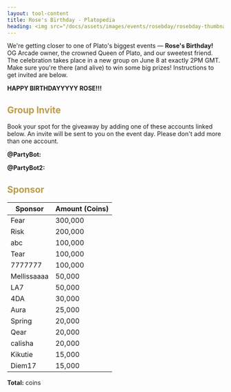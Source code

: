 ```yaml
---
layout: tool-content
title: Rose's Birthday - Platopedia
heading: <img src="/docs/assets/images/events/rosebday/rosebday-thumbnail.png" />&nbsp;Rose's Birthday
---
```


<style>
h2                    { color:#BD9C48 !important }
h4                    { color:#008080 !important;font-size:var(--unit-text-B) !important }
.syotimer-cell__value { border-color:#BD9C48 !important }
.syotimer-cell__unit  { color:#BD9C48 }
</style>

<div class="linebreak"></div>

<div class="content-image" data-url="/docs/assets/images/events/rosebday/rosebday-banner.png" data-width="500px" data-label="By Royal Decree: It's Rose's Day!"></div>

We're getting closer to one of Plato's biggest events — <strong>Rose's Birthday!</strong> OG Arcade owner, the crowned Queen of Plato, and our sweetest friend. The celebration takes place in a new group on June 8 at exactly 2PM GMT. Make sure you're there (and alive) to win some big prizes! Instructions to get invited are below.

<div class="linebreak"></div>

<div class="content-countdown text-center" data-datetime="2025-06-08T14:00:00+00:00"><b>HAPPY BIRTHDAYYYYY ROSE!!!</b></div>

<div class="linebreak"></div>

## Group Invite

Book your spot for the giveaway by adding one of these accounts linked below. An invite will be sent to you on the event day. Please don't add more than one account.

<div class="linebreak"></div>

<p><strong>@PartyBot:</strong></p>

<span class="content-link" data-url="https://plato.app/" data-text="" data-copy="true"></span>

<div class="linebreak"></div>

<p><strong>@PartyBot2:</strong></p>

<span class="content-link" data-url="https://plato.app/" data-text="" data-copy="true"></span>

<div class="linebreak"></div>

## Sponsor

<table id="sponsors" class="table table-bordered">
    <thead>
        <tr>
            <th class="w-50">Sponsor</th>
            <th class="w-50">Amount (Coins)</th>
        </tr>
    </thead>
    <tbody>
        <tr>
            <td>Fear</td>
            <td>300,000</td>
        </tr>
        <tr>
            <td>Risk</td>
            <td>200,000</td>
        </tr>
        <tr>
            <td>abc</td>
            <td>100,000</td>
        </tr>
        <tr>
            <td>Tear</td>
            <td>100,000</td>
        </tr>
        <tr>
            <td>7777777</td>
            <td>100,000</td>
        </tr>
        <tr>
            <td>Mellissaaaa</td>
            <td>50,000</td>
        </tr>
        <tr>
            <td>LA7</td>
            <td>50,000</td>
        </tr>
        <tr>
            <td>4DA</td>
            <td>30,000</td>
        </tr>
        <tr>
            <td>Aura</td>
            <td>25,000</td>
        </tr>
        <tr>
            <td>Spring</td>
            <td>20,000</td>
        </tr>
        <tr>
            <td>Qear</td>
            <td>20,000</td>
        </tr>
        <tr>
            <td>calisha</td>
            <td>20,000</td>
        </tr>
        <tr>
            <td>Kikutie</td>
            <td>15,000</td>
        </tr>
        <tr>
            <td>Diem17</td>
            <td>15,000</td>
        </tr>
    </tbody>
</table>

<div class="linebreak"></div>

<p class="text-center"><b>Total:</b> <span class="content-custom" data-code="$('#sponsors tbody tr td:nth-child(2)').total()"></span> coins</p>

<div class="linebreak"></div>
